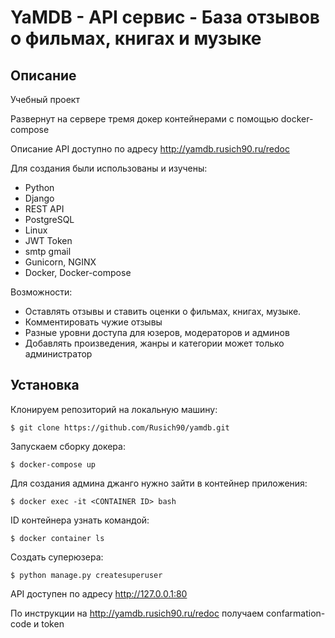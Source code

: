 # YaMDB - API сервис - База отзывов о фильмах, книгах и музыке
## Описание

Учебный проект

Развернут на сервере тремя докер контейнерами с помощью docker-compose

Описание API доступно по адресу http://yamdb.rusich90.ru/redoc

Для создания были использованы и изучены:

* Python
* Django
* REST API
* PostgreSQL
* Linux
* JWT Token
* smtp gmail
* Gunicorn, NGINX
* Docker, Docker-compose

Возможности:

* Оставлять отзывы и ставить оценки о фильмах, книгах, музыке.
* Комментировать чужие отзывы
* Разные уровни доступа для юзеров, модераторов и админов
* Добавлять произведения, жанры и категории может только администратор

## Установка 
Клонируем репозиторий на локальную машину:

```$ git clone https://github.com/Rusich90/yamdb.git```

Запускаем сборку докера:
 
 ```$ docker-compose up```
 
Для создания админа джанго нужно зайти в контейнер приложения:

```$ docker exec -it <CONTAINER ID> bash```

ID контейнера узнать командой:

```$ docker container ls```

Создать суперюзера:

```$ python manage.py createsuperuser```

API доступен по адресу http://127.0.0.1:80

По инструкции на http://yamdb.rusich90.ru/redoc получаем confarmation-code и token
